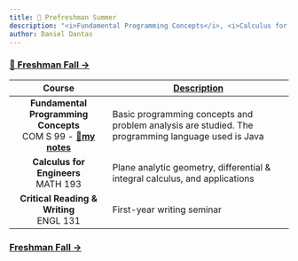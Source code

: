 ```yaml
---
title: 🐻 Prefreshman Summer
description: "<i>Fundamental Programming Concepts</i>, <i>Calculus for Engineers</i>, and <i>Critical Reading & Writing</i>"
author: Daniel Dantas
---
```


### [🐻 Freshman Fall →](https://dantasfiles.com/1998/08/27/cornell-freshman-fall.html)

| Course | [Description](https://ecommons.cornell.edu/items/e1e98bb3-3bc4-48fb-b770-3f2b9fe1ac9c) |
| :---: | --- |
| **Fundamental Programming Concepts**<br>COM S 99 - **[🌆my notes](https://dantasfiles.com/2024/12/06/notes-on-cornell-cs-1110.html)** | Basic programming concepts and problem analysis are studied. The programming language used is Java |
| **Calculus for Engineers**<br>MATH 193 | Plane analytic geometry, differential & integral calculus, and applications |
| **Critical Reading & Writing**<br>ENGL 131 | First-year writing seminar |

### [Freshman Fall →](https://dantasfiles.com/1998/08/27/cornell-freshman-fall.html)
